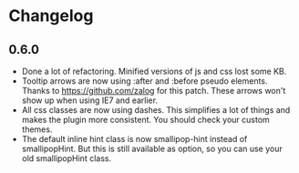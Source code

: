 # Changelog

## 0.6.0
* Done a lot of refactoring. Minified versions of js and css lost some KB.
* Tooltip arrows are now using :after and :before pseudo elements. Thanks to https://github.com/zalog for this patch. These arrows won't show up when using IE7 and earlier.
* All css classes are now using dashes. This simplifies a lot of things and makes the plugin more consistent. You should check your custom themes. 
* The default inline hint class is now smallipop-hint instead of smallipopHint. But this is still available as option, so you can use your old smallipopHint class.
